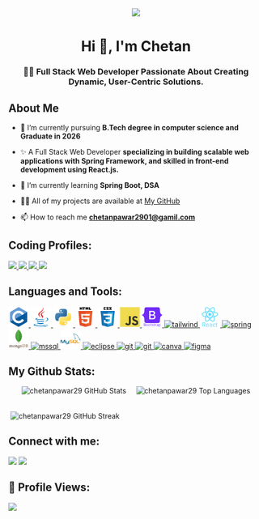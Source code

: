 <div align="center">
  <a href="#">
    <img src="https://i.postimg.cc/nVKL4rnN/In-Shot-20240908-163728599.jpg" width="200" >
  </a>
</div>


<h1 align="center">Hi 👋, I'm Chetan</h1>
<h3 align="center">👨‍💻 Full Stack Web Developer Passionate About Creating Dynamic, User-Centric Solutions.</h3>

## About Me

- 🔭 I’m currently pursuing **B.Tech degree in computer science and Graduate in 2026**
- ✨ A Full Stack Web Developer **specializing in building scalable web applications with Spring Framework, and skilled in front-end development using React.js.**

- 🌱 I’m currently learning **Spring Boot, DSA**

- 👨‍💻 All of my projects are available at [My GitHub](https://github.com/chetanpawar29)

- 📫 How to reach me **chetanpawar2901@gamil.com**

## **Coding Profiles**:
<p align="left"> 
    <a href="https://www.geeksforgeeks.org/user/chetanpadcci/" target="_blank"> <img src="https://img.icons8.com/color/48/undefined/GeeksforGeeks.png"/> </a>
    <a href="https://leetcode.com/u/PawarChetanVilas/" target="_blank"> <img src="https://img.icons8.com/external-tal-revivo-color-tal-revivo/48/undefined/external-level-up-your-coding-skills-and-quickly-land-a-job-logo-color-tal-revivo.png"/> </a>   
    <a href="https://www.hackerrank.com/profile/chetanpawar2901" target="_blank"> <img src="https://img.icons8.com/external-tal-revivo-shadow-tal-revivo/48/undefined/external-hackerrank-is-a-technology-company-that-focuses-on-competitive-programming-logo-shadow-tal-revivo.png"/> </a>
    <a href="https://www.codechef.com/users/chetanpawar29" target="_blank"> <img src="https://img.icons8.com/fluency/48/000000/codechef.png"/> </a>    
     
</p>

## Languages and Tools:
<p align="left"><a href="https://www.cprogramming.com/" target="_blank" rel="noreferrer"> <img src="https://raw.githubusercontent.com/devicons/devicon/master/icons/c/c-original.svg" alt="c" width="40" height="40"/> </a><a href="https://www.java.com" target="_blank" rel="noreferrer"> <img src="https://raw.githubusercontent.com/devicons/devicon/master/icons/java/java-original.svg" alt="java" width="40" height="40"/> <a href="https://www.python.org" target="_blank" rel="noreferrer"> <img src="https://raw.githubusercontent.com/devicons/devicon/master/icons/python/python-original.svg" alt="python" width="40" height="40"/> </a> <a href="https://www.w3.org/html/" target="_blank" rel="noreferrer"> <img src="https://raw.githubusercontent.com/devicons/devicon/master/icons/html5/html5-original-wordmark.svg" alt="html5" width="40" height="40"/><a href="https://www.w3schools.com/css/" target="_blank" rel="noreferrer"> <img src="https://raw.githubusercontent.com/devicons/devicon/master/icons/css3/css3-original-wordmark.svg" alt="css3" width="40" height="40"/> </a>  </a></a> <a href="https://developer.mozilla.org/en-US/docs/Web/JavaScript" target="_blank" rel="noreferrer"> <img src="https://raw.githubusercontent.com/devicons/devicon/master/icons/javascript/javascript-original.svg" alt="javascript" width="40" height="40"/> </a> <a href="https://getbootstrap.com" target="_blank" rel="noreferrer"> <img src="https://raw.githubusercontent.com/devicons/devicon/master/icons/bootstrap/bootstrap-plain-wordmark.svg" alt="bootstrap" width="40" height="40"/> </a><a href="https://tailwindcss.com/" target="_blank" rel="noreferrer"> <img src="https://www.vectorlogo.zone/logos/tailwindcss/tailwindcss-icon.svg" alt="tailwind" width="40" height="40"/> </a> <a href="https://reactjs.org/" target="_blank" rel="noreferrer"> <img src="https://raw.githubusercontent.com/devicons/devicon/master/icons/react/react-original-wordmark.svg" alt="react" width="40" height="40"/> </a>  <a href="https://spring.io/" target="_blank" rel="noreferrer"> <img src="https://www.vectorlogo.zone/logos/springio/springio-icon.svg" alt="spring" width="40" height="40"/> </a>  <a href="https://www.mongodb.com/" target="_blank" rel="noreferrer"> <img src="https://raw.githubusercontent.com/devicons/devicon/master/icons/mongodb/mongodb-original-wordmark.svg" alt="mongodb" width="40" height="40"/> </a> <a href="https://www.microsoft.com/en-us/sql-server" target="_blank" rel="noreferrer"> <img src="https://www.svgrepo.com/show/303229/microsoft-sql-server-logo.svg" alt="mssql" width="40" height="40"/> </a> <a href="https://www.mysql.com/" target="_blank" rel="noreferrer"> <img src="https://raw.githubusercontent.com/devicons/devicon/master/icons/mysql/mysql-original-wordmark.svg" alt="mysql" width="40" height="40"/> </a>   <a href="https://eclipseide.org/" target="_blank" rel="noreferrer"> <img src="https://cdn.freebiesupply.com/logos/large/2x/eclipse-11-logo-png-transparent.png" alt="eclipse" width="40" height="40"/> </a> <a href="https://code.visualstudio.com/" target="_blank" rel="noreferrer"> <img src="https://uxwing.com/wp-content/themes/uxwing/download/brands-and-social-media/visual-studio-code-icon.png" alt="git" width="40" height="40"/> </a><a href="https://git-scm.com/" target="_blank" rel="noreferrer"> <img src="https://www.vectorlogo.zone/logos/git-scm/git-scm-icon.svg" alt="git" width="40" height="40"/> </a>  <a href="https://www.canva.com/" target="_blank" rel="noreferrer"> <img src="https://upload.wikimedia.org/wikipedia/commons/5/5e/Canva_logo..png" alt="canva" width="40" height="40"/> </a> <a href="https://www.figma.com/" target="_blank" rel="noreferrer"> <img src="https://www.vectorlogo.zone/logos/figma/figma-icon.svg" alt="figma" width="40" height="40"/> </a> 
</p>


## **My Github Stats:**

<div style="display: flex; justify-content: center; align-items: flex-start;">
  <img src="https://github-readme-stats.vercel.app/api?username=chetanpawar29&theme=nightowl&hide_border=false&include_all_commits=false&count_private=false" alt="chetanpawar29 GitHub Stats" />
  <img style="margin-left: 20px; margin-top: 0;" src="https://github-readme-stats.vercel.app/api/top-langs/?username=chetanpawar29&theme=nightowl&hide_border=false&include_all_commits=false&count_private=false&layout=compact" alt="chetanpawar29 Top Languages" />
</div>

<br>

<p >&nbsp;<img align="center" src="https://github-readme-streak-stats.herokuapp.com/?user=chetanpawar29&theme=nightowl&hide_border=false" alt="chetanpawar29 GitHub Streak" /></p>



## Connect with me:

<p align="left">
 
<a href = "https://www.linkedin.com/in/chetan-pawar-a023a2240/"><img src="https://img.icons8.com/fluency/48/linkedin.png"/></a>
<a href = "https://twitter.com/chetanvpawar29"><img src="https://img.icons8.com/fluency/48/twitter.png"/></a>
</p>

## 👀 Profile Views:
<a href="https://github.com/Meghna-DAS/github-profile-views-counter">
    <img src="https://komarev.com/ghpvc/?username=chetanpawar29">
</a>
